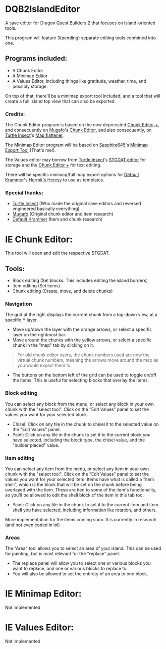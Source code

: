 # DQB2IslandEditor
A save editor for Dragon Quest Builders 2 that focuses on island-oriented tools.

This program will feature 3(pending) separate editing tools combined into one.

## Programs included:
- A Chunk Editor
- A Minimap Editor
- A Values Editor, including things like gratitude, weather, time, and possibly storage.

On top of that, there'll be a minimap export tool included, and a tool that will create a full island top view that can also be exported.
### Credits:
The Chunk Editor program is based on the now deprecated [Chunk Editor +](https://github.com/Sapphire645/DQB2ChunkEditorPlus), and consecuently on [Mugafo](https://github.com/Mugafo)'s [Chunk Editor](https://github.com/Mugafo/DQB2ChunkEditor), and also consecuently, on [Turtle Insect](https://github.com/turtle-insect)'s [Map flattener](https://github.com/turtle-insect/DQB2).

The Minimap Editor program will be based on [Sapphire645](https://github.com/Sapphire645)'s [Minimap Export Tool](https://github.com/Sapphire645/DQB2MinimapExporter) (That's me!).

The Values editor may borrow from [Turtle Insect](https://github.com/turtle-insect)'s [STGDAT editor](https://github.com/turtle-insect/DQB2) for storage and the [Chunk Editor +](https://github.com/Sapphire645/DQB2ChunkEditorPlus) for text editing.

There will be specific minimap/full map export options for [Default Krammer](https://github.com/default-kramer)'s [Hermit's Heresy](https://github.com/default-kramer/HermitsHeresy) to use as templates.
### Special thanks:
- [Turtle Insect](https://github.com/turtle-insect) (Who made the original save editors and reversed engineered basically everything)
- [Mugafo](https://github.com/Mugafo) (Original chunk editor and item research)
- [Default Krammer](https://github.com/default-kramer) (Item and chunk research)
# IE Chunk Editor:
This tool will open and edit the respective STGDAT.

## Tools:
- Block editing (Set blocks. This includes editing the island borders)
- Item editing (Set items)
- Chunk editing (Create, move, and delete chunks)
### Navigation
The grid at the right displays the current chunk from a top-down view, at a specific Y layer. 
- Move up/down the layer with the orange arrows, or select a specific layer on the rightmost bar.
- Move around the chunks with the yellow arrows, or select a specific chunk in the "map" tab by clicking on it.
>For old chunk editor users, the chunk numbers used are now the virtual chunk numbers, meaning the arrows move around the map as you would expect them to.
- The buttons on the bottom left of the grid can be used to toggle on/off the items. This is useful for selecting blocks that overlay the items.
### Block editing
You can select any block from the menu, or select any block in your own chunk with the "select tool".
Click on the "Edit Values" panel to set the values you want for your selected block.
- Chisel: Click on any tile in the chunk to chisel it to the selected value on the "Edit Values" panel.
- Paint: Click on any tile in the chunk to set it to the current block you have selected, including the block type, the chisel value, and the "builder placed" value.
### Item editing
You can select any item from the menu, or select any item in your own chunk with the "select tool".
Click on the "Edit Values" panel to set the values you want for your selected item.
Items have what is called a "item shell", which is the block that will be set on the chunk before being overlayed with the item. These are tied to some of the item's functionality, so you'll be allowed to edit the shell block of the item in this tab too.
- Paint: Click on any tile in the chunk to set it to the current item and item shell you have selected, including information like rotation, and others.

More implementation for the items coming soon. It is currently in research (and not even coded in lol)
### Areas
The "Area" tool allows you to select an area of your island. This can be used for painting, but is most relevant for the "replace" panel.
- The replace panel will allow you to select one or various blocks you want to replace, and one or various blocks to replace to.
- You will also be allowed to set the entirety of an area to one block.
  
# IE Minimap Editor:
Not implemented

# IE Values Editor:
Not implemented
